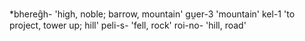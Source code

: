 *bhereg̑h-   'high, noble; barrow, mountain'
gu̯er-3   'mountain' 
kel-1   'to project, tower up; hill' 
peli-s-   'fell, rock'
roi-no-   'hill, road'

